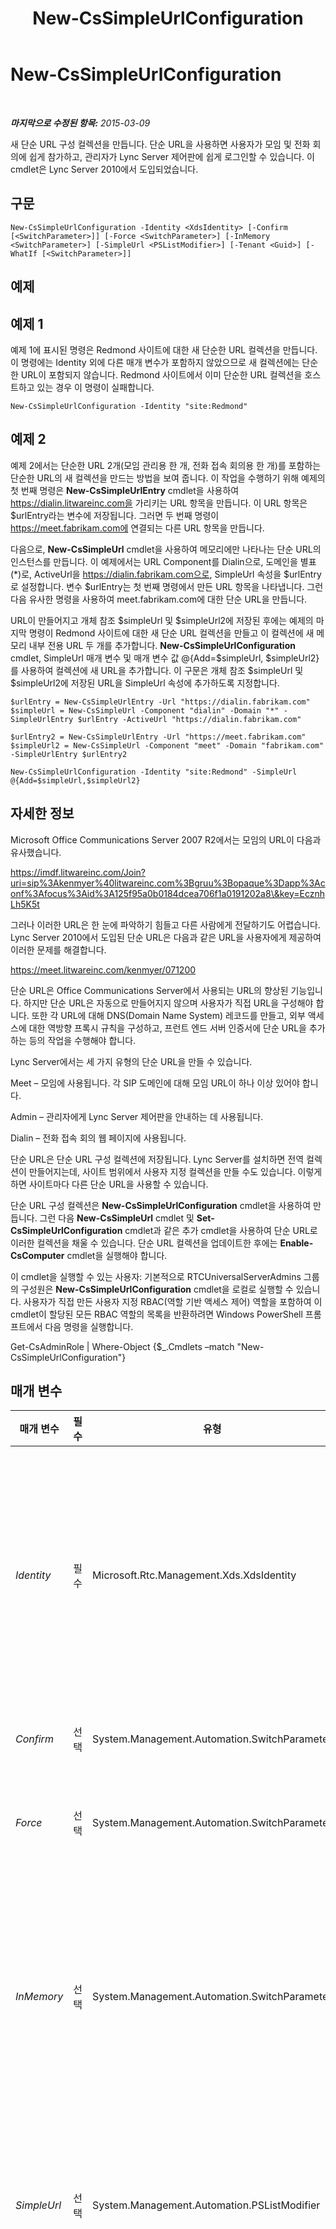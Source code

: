 ﻿---
title: New-CsSimpleUrlConfiguration
TOCTitle: New-CsSimpleUrlConfiguration
ms:assetid: 3140f15a-e448-42fe-b494-bf9caba32b35
ms:mtpsurl: https://technet.microsoft.com/ko-kr/library/Gg425813(v=OCS.15)
ms:contentKeyID: 49303225
ms.date: 08/10/2015
mtps_version: v=OCS.15
ms.translationtype: HT
---

# New-CsSimpleUrlConfiguration

 

_**마지막으로 수정된 항목:** 2015-03-09_

새 단순 URL 구성 컬렉션을 만듭니다. 단순 URL을 사용하면 사용자가 모임 및 전화 회의에 쉽게 참가하고, 관리자가 Lync Server 제어판에 쉽게 로그인할 수 있습니다. 이 cmdlet은 Lync Server 2010에서 도입되었습니다.

## 구문

    New-CsSimpleUrlConfiguration -Identity <XdsIdentity> [-Confirm [<SwitchParameter>]] [-Force <SwitchParameter>] [-InMemory <SwitchParameter>] [-SimpleUrl <PSListModifier>] [-Tenant <Guid>] [-WhatIf [<SwitchParameter>]]

## 예제

## 예제 1

예제 1에 표시된 명령은 Redmond 사이트에 대한 새 단순한 URL 컬렉션을 만듭니다. 이 명령에는 Identity 외에 다른 매개 변수가 포함하지 않았으므로 새 컬렉션에는 단순한 URL이 포함되지 않습니다. Redmond 사이트에서 이미 단순한 URL 컬렉션을 호스트하고 있는 경우 이 명령이 실패합니다.

    New-CsSimpleUrlConfiguration -Identity "site:Redmond"

## 예제 2

예제 2에서는 단순한 URL 2개(모임 관리용 한 개, 전화 접속 회의용 한 개)를 포함하는 단순한 URL의 새 컬렉션을 만드는 방법을 보여 줍니다. 이 작업을 수행하기 위해 예제의 첫 번째 명령은 **New-CsSimpleUrlEntry** cmdlet을 사용하여 https://dialin.litwareinc.com을 가리키는 URL 항목을 만듭니다. 이 URL 항목은 $urlEntry라는 변수에 저장됩니다. 그러면 두 번째 명령이 https://meet.fabrikam.com에 연결되는 다른 URL 항목을 만듭니다.

다음으로, **New-CsSimpleUrl** cmdlet을 사용하여 메모리에만 나타나는 단순 URL의 인스턴스를 만듭니다. 이 예제에서는 URL Component를 Dialin으로, 도메인을 별표(\*)로, ActiveUrl을 https://dialin.fabrikam.com으로, SimpleUrl 속성을 $urlEntry로 설정합니다. 변수 $urlEntry는 첫 번째 명령에서 만든 URL 항목을 나타냅니다. 그런 다음 유사한 명령을 사용하여 meet.fabrikam.com에 대한 단순 URL을 만듭니다.

URL이 만들어지고 개체 참조 $simpleUrl 및 $simpleUrl2에 저장된 후에는 예제의 마지막 명령이 Redmond 사이트에 대한 새 단순 URL 컬렉션을 만들고 이 컬렉션에 새 메모리 내부 전용 URL 두 개를 추가합니다. **New-CsSimpleUrlConfiguration** cmdlet, SimpleUrl 매개 변수 및 매개 변수 값 @{Add=$simpleUrl, $simpleUrl2}를 사용하여 컬렉션에 새 URL을 추가합니다. 이 구문은 개체 참조 $simpleUrl 및 $simpleUrl2에 저장된 URL을 SimpleUrl 속성에 추가하도록 지정합니다.

    $urlEntry = New-CsSimpleUrlEntry -Url "https://dialin.fabrikam.com"
    $simpleUrl = New-CsSimpleUrl -Component "dialin" -Domain "*" -SimpleUrlEntry $urlEntry -ActiveUrl "https://dialin.fabrikam.com"
    
    $urlEntry2 = New-CsSimpleUrlEntry -Url "https://meet.fabrikam.com"
    $simpleUrl2 = New-CsSimpleUrl -Component "meet" -Domain "fabrikam.com" -SimpleUrlEntry $urlEntry2 
    
    New-CsSimpleUrlConfiguration -Identity "site:Redmond" -SimpleUrl @{Add=$simpleUrl,$simpleUrl2}

## 자세한 정보

Microsoft Office Communications Server 2007 R2에서는 모임의 URL이 다음과 유사했습니다.

https://imdf.litwareinc.com/Join?uri=sip%3Akenmyer%40litwareinc.com%3Bgruu%3Bopaque%3Dapp%3Aconf%3Afocus%3Aid%3A125f95a0b0184dcea706f1a0191202a8\&key=EcznhLh5K5t

그러나 이러한 URL은 한 눈에 파악하기 힘들고 다른 사람에게 전달하기도 어렵습니다. Lync Server 2010에서 도입된 단순 URL은 다음과 같은 URL을 사용자에게 제공하여 이러한 문제를 해결합니다.

https://meet.litwareinc.com/kenmyer/071200

단순 URL은 Office Communications Server에서 사용되는 URL의 향상된 기능입니다. 하지만 단순 URL은 자동으로 만들어지지 않으며 사용자가 직접 URL을 구성해야 합니다. 또한 각 URL에 대해 DNS(Domain Name System) 레코드를 만들고, 외부 액세스에 대한 역방향 프록시 규칙을 구성하고, 프런트 엔드 서버 인증서에 단순 URL을 추가하는 등의 작업을 수행해야 합니다.

Lync Server에서는 세 가지 유형의 단순 URL을 만들 수 있습니다.

Meet – 모임에 사용됩니다. 각 SIP 도메인에 대해 모임 URL이 하나 이상 있어야 합니다.

Admin – 관리자에게 Lync Server 제어판을 안내하는 데 사용됩니다.

Dialin – 전화 접속 회의 웹 페이지에 사용됩니다.

단순 URL은 단순 URL 구성 컬렉션에 저장됩니다. Lync Server를 설치하면 전역 컬렉션이 만들어지는데, 사이트 범위에서 사용자 지정 컬렉션을 만들 수도 있습니다. 이렇게 하면 사이트마다 다른 단순 URL을 사용할 수 있습니다.

단순 URL 구성 컬렉션은 **New-CsSimpleUrlConfiguration** cmdlet을 사용하여 만듭니다. 그런 다음 **New-CsSimpleUrl** cmdlet 및 **Set-CsSimpleUrlConfiguration** cmdlet과 같은 추가 cmdlet을 사용하여 단순 URL로 이러한 컬렉션을 채울 수 있습니다. 단순 URL 컬렉션을 업데이트한 후에는 **Enable-CsComputer** cmdlet을 실행해야 합니다.

이 cmdlet을 실행할 수 있는 사용자: 기본적으로 RTCUniversalServerAdmins 그룹의 구성원은 **New-CsSimpleUrlConfiguration** cmdlet을 로컬로 실행할 수 있습니다. 사용자가 직접 만든 사용자 지정 RBAC(역할 기반 액세스 제어) 역할을 포함하여 이 cmdlet이 할당된 모든 RBAC 역할의 목록을 반환하려면 Windows PowerShell 프롬프트에서 다음 명령을 실행합니다.

Get-CsAdminRole | Where-Object {$\_.Cmdlets –match "New-CsSimpleUrlConfiguration"}

## 매개 변수


<table>
<colgroup>
<col style="width: 25%" />
<col style="width: 25%" />
<col style="width: 25%" />
<col style="width: 25%" />
</colgroup>
<thead>
<tr class="header">
<th>매개 변수</th>
<th>필수</th>
<th>유형</th>
<th>설명</th>
</tr>
</thead>
<tbody>
<tr class="odd">
<td><p><em>Identity</em></p></td>
<td><p>필수</p></td>
<td><p>Microsoft.Rtc.Management.Xds.XdsIdentity</p></td>
<td><p>새 단순 URL 구성 컬렉션에 대한 고유 식별자입니다. 사이트 범위에서만 새 컬렉션을 만들 수 있으므로 Identity는 &quot;site:&quot; 접두사로 시작하고 그 뒤에 사이트 이름이 와야 합니다. 예를 들어 Redmond 사이트의 새 컬렉션을 만들려면 -Identity &quot;site:Redmond&quot; 구문을 사용합니다.</p></td>
</tr>
<tr class="even">
<td><p><em>Confirm</em></p></td>
<td><p>선택</p></td>
<td><p>System.Management.Automation.SwitchParameter</p></td>
<td><p>명령을 실행하기 전에 확인 메시지를 표시합니다.</p></td>
</tr>
<tr class="odd">
<td><p><em>Force</em></p></td>
<td><p>선택</p></td>
<td><p>System.Management.Automation.SwitchParameter</p></td>
<td><p>명령을 실행할 때 발생할 수 있는 심각하지 않은 오류 메시지를 표시하지 않습니다.</p></td>
</tr>
<tr class="even">
<td><p><em>InMemory</em></p></td>
<td><p>선택</p></td>
<td><p>System.Management.Automation.SwitchParameter</p></td>
<td><p>개체를 실제로 영구 변경 사항으로 커밋하지 않고 개체 참조를 만듭니다. 이 매개 변수와 함께 호출된 이 cmdlet의 결과를 변수로 할당하면 개체 참조의 속성을 변경한 후 이 cmdlet과 일치하는 Set- cmdlet을 호출하여 해당 변경 사항을 커밋할 수 있습니다.</p></td>
</tr>
<tr class="odd">
<td><p><em>SimpleUrl</em></p></td>
<td><p>선택</p></td>
<td><p>System.Management.Automation.PSListModifier</p></td>
<td><p>이 컬렉션에 대해 구성된 단순한 URL입니다. 이러한 URL은 <strong>New-SimpleUrl</strong> cmdlet 및 <strong>New-SimpleUrlEntry</strong> cmdlet을 사용하여 만들어야 합니다.</p></td>
</tr>
<tr class="even">
<td><p><em>Tenant</em></p></td>
<td><p>선택</p></td>
<td><p>System.Guid</p></td>
<td><p>새 단순 URL 구성 설정이 만들어지는 비즈니스용 Skype Online 테넌트 계정의 GUID(Globally Unique Identification)입니다. 예를 들면 다음과 같습니다.</p>
<p>–Tenant &quot;38aad667-af54-4397-aaa7-e94c79ec2308&quot;</p>
<p>다음 명령을 실행하여 각 테넌트에 대한 테넌트 ID를 반환할 수 있습니다.</p>
<p>Get-CsTenant | Select-Object DisplayName, TenantID</p></td>
</tr>
<tr class="odd">
<td><p><em>WhatIf</em></p></td>
<td><p>선택</p></td>
<td><p>System.Management.Automation.SwitchParameter</p></td>
<td><p>명령을 실제로 실행하지 않고도 명령이 실행될 경우 발생할 수 있는 현상을 설명합니다.</p></td>
</tr>
</tbody>
</table>


## 입력 형식

없음.

## 반환 형식

**New-CsSimpleUrlConfiguration** cmdlet은 Microsoft.Rtc.Management.WritableConfig.Settings.SimpleUrl.SimpleUrlConfiguration 개체의 새 인스턴스를 만듭니다.

## 참고 항목

#### 기타 리소스

[Get-CsSimpleUrlConfiguration](get-cssimpleurlconfiguration.md)  
[New-CsSimpleUrl](new-cssimpleurl.md)  
[New-CsSimpleUrlEntry](new-cssimpleurlentry.md)  
[Remove-CsSimpleUrlConfiguration](remove-cssimpleurlconfiguration.md)  
[Set-CsSimpleUrlConfiguration](set-cssimpleurlconfiguration.md)

